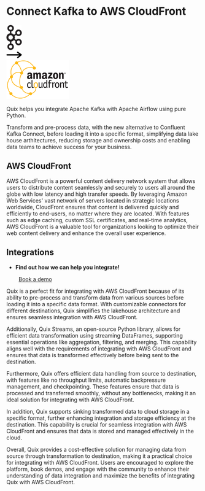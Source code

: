 # Connect Kafka to AWS CloudFront

<div class="connect-images cards blog-grid-card" markdown>
<div>
<img src="../images/kafka_logo.png" width="40px" />
</div>
<div>
<img src="../images/arrow.svg" width="40px" />
</div>
<div>
<img src="./images/aws-cloudfront_1.jpg" />
</div>
</div>

Quix helps you integrate Apache Kafka with Apache Airflow using pure Python.

Transform and pre-process data, with the new alternative to Confluent Kafka Connect, before loading it into a specific format, simplifying data lake house arthitectures, reducing storage and ownership costs and enabling data teams to achieve success for your business.

## AWS CloudFront

AWS CloudFront is a powerful content delivery network system that allows users to distribute content seamlessly and securely to users all around the globe with low latency and high transfer speeds. By leveraging Amazon Web Services' vast network of servers located in strategic locations worldwide, CloudFront ensures that content is delivered quickly and efficiently to end-users, no matter where they are located. With features such as edge caching, custom SSL certificates, and real-time analytics, AWS CloudFront is a valuable tool for organizations looking to optimize their web content delivery and enhance the overall user experience.

## Integrations

<div class="grid cards" markdown>

- __Find out how we can help you integrate!__

    <a class="md-button md-button--primary" href="https://share.hsforms.com/1iW0TmZzKQMChk0lxd_tGiw4yjw2?__hstc=175542013.2303933fbd746c0ac86d9ccbe9bc9100.1728383268831.1729603416735.1729620918855.31&__hssc=175542013.1.1729620918855&__hsfp=2132701734" target="_blank" style="margin:.5rem;">Book a demo</a>

</div>


Quix is a perfect fit for integrating with AWS CloudFront because of its ability to pre-process and transform data from various sources before loading it into a specific data format. With customizable connectors for different destinations, Quix simplifies the lakehouse architecture and ensures seamless integration with AWS CloudFront.

Additionally, Quix Streams, an open-source Python library, allows for efficient data transformation using streaming DataFrames, supporting essential operations like aggregation, filtering, and merging. This capability aligns well with the requirements of integrating with AWS CloudFront and ensures that data is transformed effectively before being sent to the destination.

Furthermore, Quix offers efficient data handling from source to destination, with features like no throughput limits, automatic backpressure management, and checkpointing. These features ensure that data is processed and transferred smoothly, without any bottlenecks, making it an ideal solution for integrating with AWS CloudFront.

In addition, Quix supports sinking transformed data to cloud storage in a specific format, further enhancing integration and storage efficiency at the destination. This capability is crucial for seamless integration with AWS CloudFront and ensures that data is stored and managed effectively in the cloud.

Overall, Quix provides a cost-effective solution for managing data from source through transformation to destination, making it a practical choice for integrating with AWS CloudFront. Users are encouraged to explore the platform, book demos, and engage with the community to enhance their understanding of data integration and maximize the benefits of integrating Quix with AWS CloudFront.

